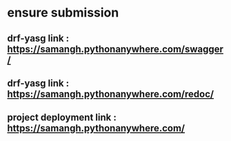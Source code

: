 # ensure submission

## drf-yasg link : https://samangh.pythonanywhere.com/swagger/

## drf-yasg link : https://samangh.pythonanywhere.com/redoc/

## project deployment link : https://samangh.pythonanywhere.com/
